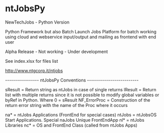 # ntJobsPy
NewTechJobs - Python Version 

Python Framework but also Batch Launch Jobs Platform for batch working using cloud and webservice input/output and mailing as frontend with end user

Alpha Release - Not working - Under development

See index.xlsx for files list

http://www.ntgcorp.it/ntjobs

----------------- ntJobsPy Conventions --------------------------

  sResult = Return string as ntJobs in case of single returns
  lResult = Return list with multiple returns since it is not possible to modify global variables or byRef in Python. Where 0 = sResult
  NF_ErrorProc = Construction of the return error string with the name of the Proc where it occurs
  
  na*     = ntJobs Applications (FrontEnd for special cases) 
  ntJobs  = ntJobsOS Start Applications. Special naJobs Unique FrontEndApp
  nl*     = ntJobs Libraries
  nc*     = OS and FrontEnd Class (called from ntJobs Apps)
